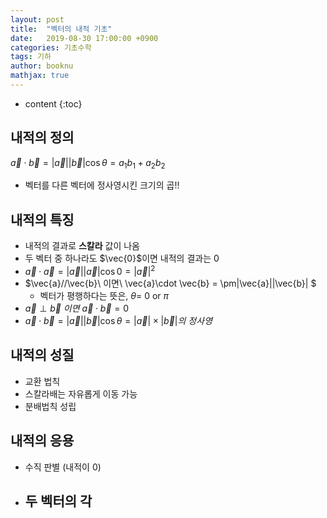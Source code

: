 ```yaml
---
layout: post
title:  "벡터의 내적 기초"
date:   2019-08-30 17:00:00 +0900
categories: 기초수학
tags: 기하
author: booknu
mathjax: true
---
```


* content
{:toc}
## 내적의 정의

$\vec{a} \cdot \vec{b} = \lvert\vec{a}\rvert\lvert\vec{b}\rvert\cos\theta = a_1b_1+a_2b_2$

- 벡터를 다른 벡터에 정사영시킨 크기의 곱!!

## 내적의 특징

- 내적의 결과로 **스칼라** 값이 나옴
- 두 벡터 중 하나라도 $\vec{0}$이면 내적의 결과는 $0$
- $\vec{a} \cdot \vec{a} = |\vec{a}||\vec{a}|\cos0 = |\vec{a}|^2$
- $\vec{a}//\vec{b}\ 이면\ \vec{a}\cdot \vec{b} = \pm|\vec{a}||\vec{b}| $
  - 벡터가 평행하다는 뜻은, $\theta=$ $0$ or $\pi$
- $\vec{a} \perp \vec{b}\ 이면\ \vec{a} \cdot \vec{b} = 0$
- $\vec{a} \cdot \vec{b} = |\vec{a}||\vec{b}|\cos\theta=|\vec{a}|\times|\vec{b}|의\ 정사영$

## 내적의 성질

- 교환 법칙
- 스칼라배는 자유롭게 이동 가능
- 분배법칙 성립

## 내적의 응용

- 수직 판별 (내적이 $0$)
- 두 벡터의 각
  - 

